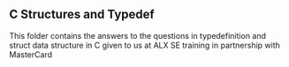 ## C Structures and Typedef

This folder contains the answers to the questions in typedefinition and struct data structure in C given to us at ALX SE training in partnership with MasterCard
